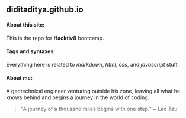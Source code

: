 ## diditaditya.github.io

#### About this site:
This is the repo for **Hacktiv8** bootcamp.

#### Tags and syntaxes:
Everything here is related to _markdown_, _html_, _css_, and _javascript_ stuff.

#### About me:
A geotechnical engineer venturing outside his zone, leaving all what he knows behind and begins a journey in the world of coding.

>"A journey of a thousand miles begins with one step." ~ Lao Tzu
